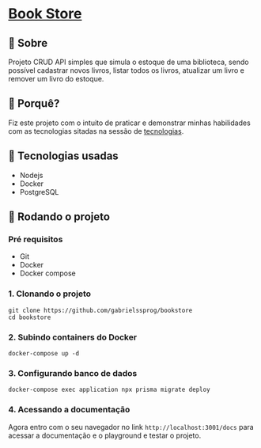 # [Book Store](https://gb-bookstore.herokuapp.com/docs)

## 🔎 Sobre
Projeto CRUD API simples que simula o estoque de uma biblioteca, sendo possível cadastrar novos livros, listar todos os livros, atualizar um livro e remover um livro do estoque.

## 🤔 Porquê?
Fiz este projeto com o intuito de praticar e demonstrar minhas habilidades com as tecnologias sitadas na sessão de [tecnologias](#-tecnologias-usadas).

## 🧰 Tecnologias usadas
- Nodejs
- Docker
- PostgreSQL

## 🏃 Rodando o projeto

### Pré requisitos
- Git
- Docker
- Docker compose

### 1. Clonando o projeto
```
git clone https://github.com/gabrielssprog/bookstore
cd bookstore
```

### 2. Subindo containers do Docker
```
docker-compose up -d
```

### 3. Configurando banco de dados
```
docker-compose exec application npx prisma migrate deploy
```

### 4. Acessando a documentação
Agora entro com o seu navegador no link `http://localhost:3001/docs` para acessar a documentação e o playground e testar o projeto.
